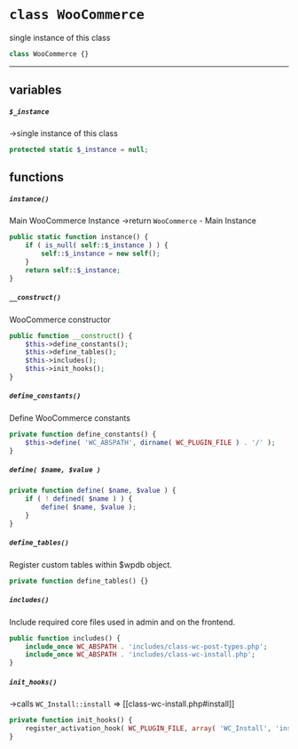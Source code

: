 # `class WooCommerce`
single instance of this class
```php
class WooCommerce {}
```
___
## variables
##### `$_instance`
->single instance of this class
```php
protected static $_instance = null;
```


## functions
##### `instance()`
Main WooCommerce Instance
->return `WooCommerce` - Main Instance
```php
public static function instance() {
	if ( is_null( self::$_instance ) ) {
		self::$_instance = new self();
	}
	return self::$_instance;
}
```

##### `__construct()`
WooCommerce constructor
```php
public function __construct() {
	$this->define_constants();
	$this->define_tables();
	$this->includes();
	$this->init_hooks();
}
```

##### `define_constants()`
Define WooCommerce constants
```php
private function define_constants() {
	$this->define( 'WC_ABSPATH', dirname( WC_PLUGIN_FILE ) . '/' );
}
```

##### `define( $name, $value )`
```php
private function define( $name, $value ) {
	if ( ! defined( $name ) ) {
		define( $name, $value );
	}
}
```

##### `define_tables()`
Register custom tables within $wpdb object.
```php
private function define_tables() {}
```

##### `includes()`
Include required core files used in admin and on the frontend.
```php
public function includes() {
	include_once WC_ABSPATH . 'includes/class-wc-post-types.php';
	include_once WC_ABSPATH . 'includes/class-wc-install.php';
}
```

##### `init_hooks()`
->calls `WC_Install::install` => [[class-wc-install.php#install]]
```php
private function init_hooks() {
	register_activation_hook( WC_PLUGIN_FILE, array( 'WC_Install', 'install' ) );
}
```